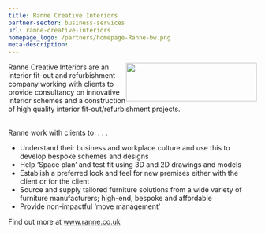 ```yaml
---
title: Ranne Creative Interiors
partner-sector: business-services
url: ranne-creative-interiors
homepage_logo: /partners/homepage-Ranne-bw.png
meta-description:
---
```


<p><img alt="" src="//clarity-strategies.github.io/ie-uploads/uploads/partners/Ranne_Logo_RGB.png" style="float:right; height:78px; width:265px" />Ranne Creative Interiors are an interior fit-out and refurbishment company working with clients to provide consultancy on innovative interior schemes and a construction of high quality interior fit-out/refurbishment projects.</p><p><br />Ranne work with clients to&nbsp; . . .</p><ul><li>Understand their business and workplace culture and use this to develop bespoke schemes and designs</li><li>Help &lsquo;Space plan&rsquo; and test fit using 3D and 2D drawings and models</li><li>Establish a preferred look and feel for new premises either with the client or for the client</li><li>Source and supply tailored furniture solutions from a wide variety of furniture manufacturers; high-end, bespoke and affordable</li><li>Provide non-impactful &lsquo;move management&rsquo;</li></ul><p>Find out more at <a href="http://www.ranne.co.uk">www.ranne.co.uk</a></p>

